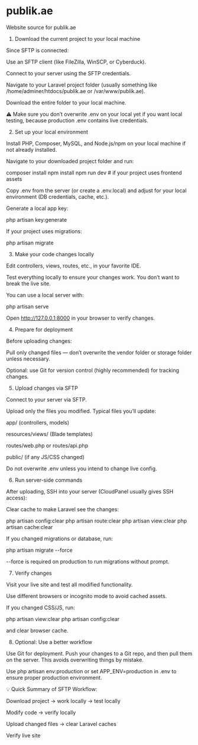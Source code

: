 # publik.ae
Website source for publik.ae


1. Download the current project to your local machine

Since SFTP is connected:

Use an SFTP client (like FileZilla, WinSCP, or Cyberduck).

Connect to your server using the SFTP credentials.

Navigate to your Laravel project folder (usually something like /home/adminer/htdocs/publik.ae or /var/www/publik.ae).

Download the entire folder to your local machine.

⚠️ Make sure you don’t overwrite .env on your local yet if you want local testing, because production .env contains live credentials.

2. Set up your local environment

Install PHP, Composer, MySQL, and Node.js/npm on your local machine if not already installed.

Navigate to your downloaded project folder and run:

composer install
npm install
npm run dev  # if your project uses frontend assets


Copy .env from the server (or create a .env.local) and adjust for your local environment (DB credentials, cache, etc.).

Generate a local app key:

php artisan key:generate


If your project uses migrations:

php artisan migrate

3. Make your code changes locally

Edit controllers, views, routes, etc., in your favorite IDE.

Test everything locally to ensure your changes work. You don’t want to break the live site.

You can use a local server with:

php artisan serve


Open http://127.0.0.1:8000 in your browser to verify changes.

4. Prepare for deployment

Before uploading changes:

Pull only changed files — don’t overwrite the vendor folder or storage folder unless necessary.

Optional: use Git for version control (highly recommended) for tracking changes.

5. Upload changes via SFTP

Connect to your server via SFTP.

Upload only the files you modified. Typical files you’ll update:

app/ (controllers, models)

resources/views/ (Blade templates)

routes/web.php or routes/api.php

public/ (if any JS/CSS changed)

Do not overwrite .env unless you intend to change live config.

6. Run server-side commands

After uploading, SSH into your server (CloudPanel usually gives SSH access):

Clear cache to make Laravel see the changes:

php artisan config:clear
php artisan route:clear
php artisan view:clear
php artisan cache:clear


If you changed migrations or database, run:

php artisan migrate --force


--force is required on production to run migrations without prompt.

7. Verify changes

Visit your live site and test all modified functionality.

Use different browsers or incognito mode to avoid cached assets.

If you changed CSS/JS, run:

php artisan view:clear
php artisan config:clear


and clear browser cache.

8. Optional: Use a better workflow

Use Git for deployment. Push your changes to a Git repo, and then pull them on the server. This avoids overwriting things by mistake.

Use php artisan env:production or set APP_ENV=production in .env to ensure proper production environment.

💡 Quick Summary of SFTP Workflow:

Download project → work locally → test locally

Modify code → verify locally

Upload changed files → clear Laravel caches

Verify live site

